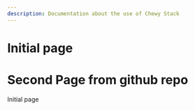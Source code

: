 ```yaml
---
description: Documentation about the use of Chewy Stack
---
```


# Initial page
# Second Page from github repo
Initial page

